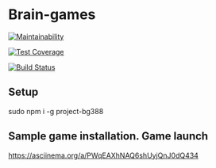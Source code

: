 # Brain-games #
[![Maintainability](https://api.codeclimate.com/v1/badges/a99a88d28ad37a79dbf6/maintainability)](https://codeclimate.com/github/wzdorowa/project-lvl1-s388/progress/maintainability)

[![Test Coverage](https://api.codeclimate.com/v1/badges/a99a88d28ad37a79dbf6/test_coverage)](https://codeclimate.com/github/wzdorowa/project-lvl1-s388/progress/coverage)

[![Build Status](https://travis-ci.org/wzdorowa/project-lvl1-s388.svg?branch=master)](https://travis-ci.org/wzdorowa/project-lvl1-s388)

## Setup

sudo npm i -g project-bg388

## Sample game installation. Game launch

https://asciinema.org/a/PWqEAXhNAQ6shUyjQnJ0dQ434
